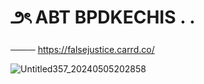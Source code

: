 # ౨ৎ ABT BPDKECHIS . .
────  ‎https://falsejustice.carrd.co/


![Untitled357_20240505202858](https://github.com/bpdkechis/BPDKECHIS/assets/168991205/35cab2c0-b813-489f-bda5-e44c06404579)
